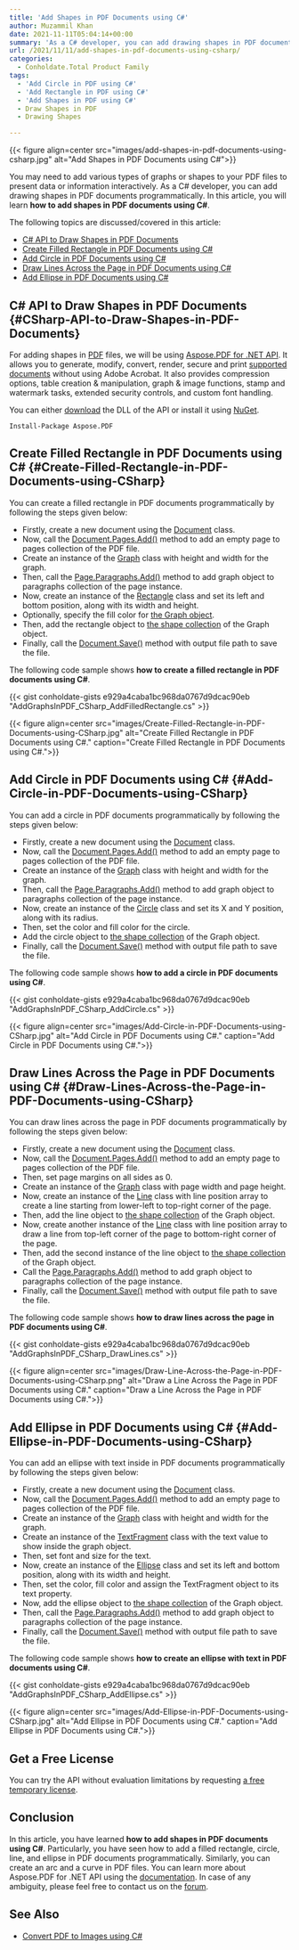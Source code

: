 ```yaml
---
title: 'Add Shapes in PDF Documents using C#'
author: Muzammil Khan
date: 2021-11-11T05:04:14+00:00
summary: 'As a C# developer, you can add drawing shapes in PDF documents programmatically. In this article, you will learn <strong>how to add shapes in PDF documents using C#</strong>.'
url: /2021/11/11/add-shapes-in-pdf-documents-using-csharp/
categories:
  - Conholdate.Total Product Family
tags:
  - 'Add Circle in PDF using C#'
  - 'Add Rectangle in PDF using C#'
  - 'Add Shapes in PDF using C#'
  - Draw Shapes in PDF
  - Drawing Shapes

---
```



{{< figure align=center src="images/add-shapes-in-pdf-documents-using-csharp.jpg" alt="Add Shapes in PDF Documents using C#">}}
 

You may need to add various types of graphs or shapes to your PDF files to present data or information interactively. As a C# developer, you can add drawing shapes in PDF documents programmatically. In this article, you will learn&nbsp;**how to add shapes in PDF documents using C#**.

The following topics are discussed/covered in this article:

<ul id="C--API-to-Add-Graphs-in-PDF-Documents">
  <li>
    <a href="#CSharp-API-to-Draw-Shapes-in-PDF-Documents">C# API to Draw Shapes in PDF Documents</a>
  </li>
  <li>
    <a href="#Create-Filled-Rectangle-in-PDF-Documents-using-CSharp">Create Filled Rectangle in PDF Documents using C#</a>
  </li>
  <li>
    <a href="#Add-Circle-in-PDF-Documents-using-CSharp">Add Circle in PDF Documents using C#</a>
  </li>
  <li>
    <a href="#Draw-Lines-Across-the-Page-in-PDF-Documents-using-CSharp">Draw Lines Across the Page in PDF Documents using C#</a>
  </li>
  <li>
    <a href="#Add-Ellipse-in-PDF-Documents-using-CSharp">Add Ellipse in PDF Documents using C#</a>
  </li>
</ul>

## C# API to Draw Shapes in PDF Documents {#CSharp-API-to-Draw-Shapes-in-PDF-Documents}

For adding shapes in [PDF][2] files, we will be using&nbsp;[Aspose.PDF for .NET API][3]. It allows you to generate, modify, convert, render, secure and print [supported documents][4] without using Adobe Acrobat. It also provides compression options, table creation & manipulation, graph & image functions, stamp and watermark tasks, extended security controls, and custom font handling.

You can either&nbsp;[download][5]&nbsp;the DLL of the API or install it using&nbsp;[NuGet][6].

<pre class="wp-block-code"><code>Install-Package Aspose.PDF</code></pre>

## Create Filled Rectangle in PDF Documents using C# {#Create-Filled-Rectangle-in-PDF-Documents-using-CSharp}

You can create a filled rectangle in PDF documents programmatically by following the steps given below:

  * Firstly, create a new document using the&nbsp;[Document][7]&nbsp;class.
  * Now, call the [Document.Pages.Add()][8] method to add an empty page to pages collection of the PDF file.
  * Create an instance of the&nbsp;[Graph][9]&nbsp;class with height and width for the graph.
  * Then, call the [Page.Paragraphs.Add()][10] method to add graph object to paragraphs collection of the page instance.
  * Now, create an instance of the [Rectangle][11] class and set its left and bottom position, along with its width and height.
  * Optionally, specify the fill color for [the Graph object][12].
  * Then, add the rectangle object to [the shape collection][13] of the Graph object.
  * Finally, call the&nbsp;[Document.Save()][14]&nbsp;method with output file path to save the file.

The following&nbsp;code sample shows&nbsp;**how to create a filled rectangle in PDF documents using C#**.

{{< gist conholdate-gists e929a4caba1bc968da0767d9dcac90eb "AddGraphsInPDF_CSharp_AddFilledRectangle.cs" >}}

{{< figure align=center src="images/Create-Filled-Rectangle-in-PDF-Documents-using-CSharp.jpg" alt="Create Filled Rectangle in PDF Documents using C#." caption="Create Filled Rectangle in PDF Documents using C#.">}}
 

## Add Circle in PDF Documents using C# {#Add-Circle-in-PDF-Documents-using-CSharp}

You can add a circle in PDF documents programmatically by following the steps given below:

  * Firstly, create a new document using the&nbsp;[Document][7]&nbsp;class.
  * Now, call the [Document.Pages.Add()][8] method to add an empty page to pages collection of the PDF file.
  * Create an instance of the&nbsp;[Graph][9]&nbsp;class with height and width for the graph.
  * Then, call the [Page.Paragraphs.Add()][10] method to add graph object to paragraphs collection of the page instance.
  * Now, create an instance of the [Circle][16] class and set its X and Y position, along with its radius.
  * Then, set the color and fill color for the circle.
  * Add the circle object to [the shape collection][13] of the Graph object.
  * Finally, call the&nbsp;[Document.Save()][14]&nbsp;method with output file path to save the file.

The following&nbsp;code sample shows&nbsp;**how to add a circle in PDF documents using C#**.

{{< gist conholdate-gists e929a4caba1bc968da0767d9dcac90eb "AddGraphsInPDF_CSharp_AddCircle.cs" >}}

{{< figure align=center src="images/Add-Circle-in-PDF-Documents-using-CSharp.jpg" alt="Add Circle in PDF Documents using C#." caption="Add Circle in PDF Documents using C#.">}}
 

## Draw Lines Across the Page in PDF Documents using C# {#Draw-Lines-Across-the-Page-in-PDF-Documents-using-CSharp}

You can draw lines across the page in PDF documents programmatically by following the steps given below:

  * Firstly, create a new document using the&nbsp;[Document][7]&nbsp;class.
  * Now, call the [Document.Pages.Add()][8] method to add an empty page to pages collection of the PDF file.
  * Then, set page margins on all sides as 0.
  * Create an instance of the&nbsp;[Graph][9]&nbsp;class with page width and page height.
  * Now, create an instance of the [Line][18] class with line position array to create a line starting from lower-left to top-right corner of the page.
  * Then, add the line object to [the shape collection][13] of the Graph object.
  * Now, create another instance of the [Line][18] class with line position array to draw a line from top-left corner of the page to bottom-right corner of the page.
  * Then, add the second instance of the line object to [the shape collection][13] of the Graph object.
  * Call the [Page.Paragraphs.Add()][10] method to add graph object to paragraphs collection of the page instance.
  * Finally, call the&nbsp;[Document.Save()][14]&nbsp;method with output file path to save the file.

The following&nbsp;code sample shows&nbsp;**how to draw lines across the page in PDF documents using C#**.

{{< gist conholdate-gists e929a4caba1bc968da0767d9dcac90eb "AddGraphsInPDF_CSharp_DrawLines.cs" >}}

{{< figure align=center src="images/Draw-Line-Across-the-Page-in-PDF-Documents-using-CSharp.png" alt="Draw a Line Across the Page in PDF Documents using C#." caption="Draw a Line Across the Page in PDF Documents using C#.">}}
 

## Add Ellipse in PDF Documents using C# {#Add-Ellipse-in-PDF-Documents-using-CSharp}

You can add an ellipse with text inside in PDF documents programmatically by following the steps given below:

  * Firstly, create a new document using the&nbsp;[Document][7]&nbsp;class.
  * Now, call the [Document.Pages.Add()][8] method to add an empty page to pages collection of the PDF file.
  * Create an instance of the&nbsp;[Graph][9]&nbsp;class with height and width for the graph.
  * Create an instance of the [TextFragment][20] class with the text value to show inside the graph object.
  * Then, set font and size for the text.
  * Now, create an instance of the [Ellipse][21] class and set its left and bottom position, along with its width and height.
  * Then, set the color, fill color and assign the TextFragment object to its text property.
  * Now, add the ellipse object to [the shape collection][13] of the Graph object.
  * Then, call the [Page.Paragraphs.Add()][10] method to add graph object to paragraphs collection of the page instance.
  * Finally, call the&nbsp;[Document.Save()][14]&nbsp;method with output file path to save the file.

The following&nbsp;code sample shows&nbsp;**how to create an ellipse with text in PDF documents using C#**.

{{< gist conholdate-gists e929a4caba1bc968da0767d9dcac90eb "AddGraphsInPDF_CSharp_AddEllipse.cs" >}}

{{< figure align=center src="images/Add-Ellipse-in-PDF-Documents-using-CSharp.jpg" alt="Add Ellipse in PDF Documents using C#." caption="Add Ellipse in PDF Documents using C#.">}}
 

## Get a Free License

You can try the API without evaluation limitations by requesting&nbsp;[a free temporary license][23].

## Conclusion

In this article, you have learned&nbsp;**how to&nbsp;add shapes in PDF documents using&nbsp;C#**. Particularly, you have seen how to add a filled rectangle, circle, line, and ellipse in PDF documents programmatically. Similarly, you can create an arc and a curve in PDF files. You can learn more about Aspose.PDF for .NET API using the [documentation][24]. In case of any ambiguity, please feel free to contact us on the&nbsp;[forum][25].

## See Also

  * [Convert PDF to Images using C#][26]

 [1]: https://blog.conholdate.com/wp-content/uploads/sites/27/2021/11/add-shapes-in-pdf-documents-using-csharp.jpg
 [2]: https://docs.fileformat.com/pdf/
 [3]: https://products.aspose.com/pdf/net/
 [4]: https://docs.aspose.com/pdf/net/supported-file-formats/
 [5]: https://downloads.aspose.com/pdf/net
 [6]: https://www.nuget.org/packages/aspose.pdf
 [7]: https://apireference.aspose.com/pdf/net/aspose.pdf/document
 [8]: https://apireference.aspose.com/pdf/net/aspose.pdf/pagecollection/methods/add
 [9]: https://apireference.aspose.com/pdf/net/aspose.pdf.drawing/graph
 [10]: https://apireference.aspose.com/pdf/net/aspose.pdf/paragraphs/methods/add
 [11]: https://apireference.aspose.com/pdf/net/aspose.pdf.drawing/rectangle
 [12]: https://apireference.aspose.com/pdf/net/aspose.pdf/graphinfo
 [13]: https://apireference.aspose.com/pdf/net/aspose.pdf.drawing/graph/properties/shapes
 [14]: https://apireference.aspose.com/pdf/net/aspose.pdf.document/save/methods/4
 [15]: https://blog.conholdate.com/wp-content/uploads/sites/27/2021/11/Create-Filled-Rectangle-in-PDF-Documents-using-CSharp.jpg
 [16]: https://apireference.aspose.com/pdf/net/aspose.pdf.drawing/circle
 [17]: https://blog.conholdate.com/wp-content/uploads/sites/27/2021/11/Add-Circle-in-PDF-Documents-using-CSharp.jpg
 [18]: https://apireference.aspose.com/pdf/net/aspose.pdf.drawing/line
 [19]: https://blog.conholdate.com/wp-content/uploads/sites/27/2021/11/Draw-Line-Across-the-Page-in-PDF-Documents-using-CSharp.png
 [20]: https://apireference.aspose.com/pdf/net/aspose.pdf.text/textfragment
 [21]: https://apireference.aspose.com/pdf/net/aspose.pdf.drawing/ellipse
 [22]: https://blog.conholdate.com/wp-content/uploads/sites/27/2021/11/Add-Ellipse-in-PDF-Documents-using-CSharp.jpg
 [23]: https://purchase.groupdocs.com/temporary-license
 [24]: https://docs.aspose.com/pdf/net/
 [25]: https://forum.aspose.com/c/pdf
 [26]: https://blog.conholdate.com/2021/09/23/convert-pdf-to-images-using-csharp/




